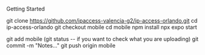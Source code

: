 Getting Started

git clone https://github.com/ipaccess-valencia-g2/ip-access-orlando.git
cd ip-access-orlando
git checkout mobile
cd mobile
npm install
npx expo start

git add mobile
(git status -- if you want to check what you are uploading)
git commit -m "Notes..."
git push origin mobile


